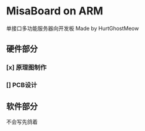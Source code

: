 # MisaBoard on ARM
单接口多功能服务器向开发板
Made by HurtGhostMeow
## 硬件部分
### [x] 原理图制作
### [] PCB设计

## 软件部分
不会写先鸽着
